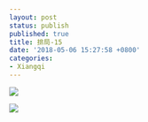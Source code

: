 ```yaml
---
layout: post
status: publish
published: true
title: 排局-15
date: '2018-05-06 15:27:58 +0800'
categories:
- Xiangqi
---
```


![](../../../imgs/2018/05/capture-16.png)

![](../../../imgs/2018/05/capture-17.png)
